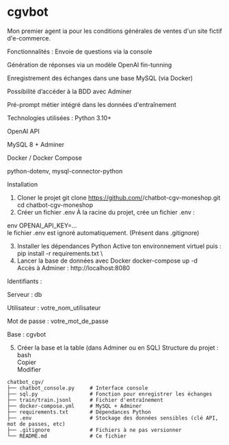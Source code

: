 # cgvbot
Mon premier agent ia pour les conditions générales de ventes d'un site fictif d'e-commerce.

Fonctionnalités :
Envoie de questions via la console
 
Génération de réponses via un modèle OpenAI fin-tunning
 
Enregistrement des échanges dans une base MySQL (via Docker)
 
Possibilité d’accéder à la BDD avec Adminer
 
Pré-prompt métier intégré dans les données d'entraînement
 
Technologies utilisées :
Python 3.10+
 
OpenAI API
 
MySQL 8 + Adminer
 
Docker / Docker Compose
 
python-dotenv, mysql-connector-python
 
Installation
1. Cloner le projet
git clone https://github.com/<ton-pseudo>/chatbot-cgv-moneshop.git
cd chatbot-cgv-moneshop
2. Créer un fichier .env
À la racine du projet, crée un fichier .env :
 
env
OPENAI_API_KEY=... \
le fichier .env est ignoré automatiquement. (Présent dans .gitignore)
 
3. Installer les dépendances Python
Active ton environnement virtuel puis :
pip install -r requirements.txt \
4. Lancer la base de données avec Docker
docker-compose up -d \
Accès à Adminer : http://localhost:8080
 
Identifiants :
 
Serveur : db
 
Utilisateur : votre_nom_utilisateur
 
Mot de passe : votre_mot_de_passe
 
Base : cgvbot
 
5. Créer la base et la table (dans Adminer ou en SQL)
Structure du projet : \
bash \
Copier \
Modifier 
```
chatbot_cgv/
├── chatbot_console.py     # Interface console
├── sql.py                 # Fonction pour enregistrer les échanges
├── train/train.jsonl      # Fichier d'entraînement
├── docker-compose.yml     # MySQL + Adminer
├── requirements.txt       # Dépendances Python
├── .env                   # Stockage des données sensibles (clé API, mot de passes, etc)
├── .gitignore             # Fichiers à ne pas versionner
└── README.md              # Ce fichier
```
